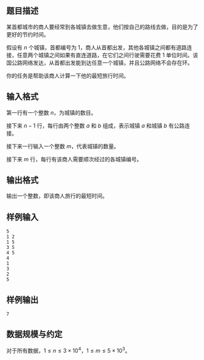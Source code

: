 ## 题目描述
某首都城市的商人要经常到各城镇去做生意，他们按自己的路线去做，目的是为了更好的节约时间。

假设有 $n$ 个城镇，首都编号为 $1$，商人从首都出发，其他各城镇之间都有道路连接，任意两个城镇之间如果有直连道路，在它们之间行驶需要花费 $1$ 单位时间。该国公路网络发达，从首都出发能到达任意一个城镇，并且公路网络不会存在环。

你的任务是帮助该商人计算一下他的最短旅行时间。
## 输入格式
第一行有一个整数 $n$，为城镇的数目。

接下来 $n-1$ 行，每行由两个整数 $a$ 和 $b$ 组成，表示城镇 $a$ 和城镇 $b$ 有公路连接。

接下来一行输入一个整数 $m$，代表城镇的数量。

接下来 $m$ 行，每行有该商人需要顺次经过的各城镇编号。
## 输出格式
输出一个整数，即该商人旅行的最短时间。
## 样例输入
```plain
5
1 2
1 5
3 5
4 5
4
1
3
2
5
```
## 样例输出
```plain
7
```
## 数据规模与约定
对于所有数据，$1\leq n\leq 3\times10^4$，$1\leq m\leq 5\times 10^3$。